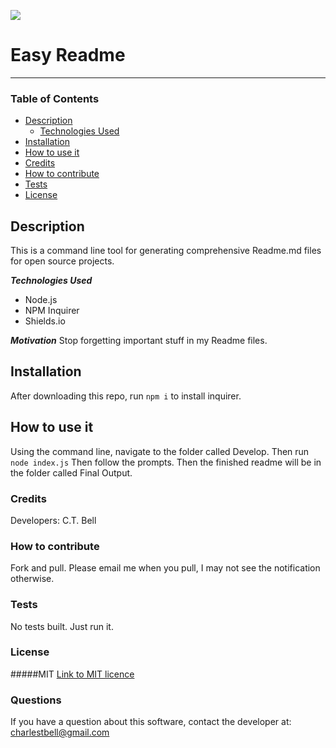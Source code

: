 [<img src="https://img.shields.io/badge/License-MIT-%23cdd755.svg?style=flat-square">](<https://opensource.org/licenses/MIT>)
# Easy Readme <!-- omit in toc -->
--- 
### Table of Contents

- [Description](#description)
  - [Technologies Used](#technologies-used)
- [Installation](#installation)
- [How to use it](#how-to-use-it)
- [Credits](#credits)
- [How to contribute](#how-to-contribute)
- [Tests](#tests)
- [License](#license)

## Description
This is a command line tool for generating comprehensive Readme.md files for open source projects.

___Technologies Used___
- Node.js
- NPM Inquirer
- Shields.io


___Motivation___
Stop forgetting important stuff in my Readme files.

## Installation
After downloading this repo, run ```npm i``` to install inquirer.

## How to use it
Using the command line, navigate to the folder called Develop. Then run ```node index.js``` Then follow the prompts. Then the finished readme will be in the folder called Final Output.


### Credits
Developers: C.T. Bell
### How to contribute
Fork and pull. Please email me when you pull, I may not see the notification otherwise.

### Tests
No tests built. Just run it.

### License
#####MIT
[Link to MIT licence](https://opensource.org/licenses/MIT)

### Questions
If you have a question about this software, contact the developer at:
charlestbell@gmail.com

